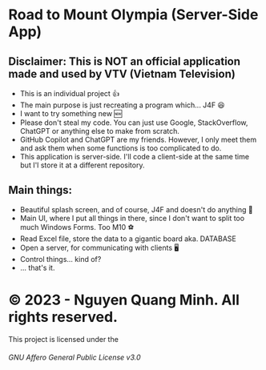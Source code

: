 # Road to Mount Olympia (Server-Side App)

## Disclaimer: This is NOT an official application made and used by VTV (Vietnam Television)

* This is an individual project 👍
* The main purpose is just recreating a program which... J4F 😆
* I want to try something new 🆕
* Please don't steal my code. You can just use Google, StackOverflow, ChatGPT or anything else to make from scratch.
* GitHub Copilot and ChatGPT are my friends. However, I only meet them and ask them when some functions is too complicated to do.
* This application is server-side. I'll code a client-side at the same time but I'l store it at a different repository.

## Main things:
* Beautiful splash screen, and of course, J4F and doesn't do anything 🤡
* Main UI, where I put all things in there, since I don't want to split too much Windows Forms. Too M10 ⚽
* Read Excel file, store the data to a gigantic board aka. DATABASE
* Open a server, for communicating with clients 🖥️
* Control things... kind of?
* ... that's it.


# ©️ 2023 - Nguyen Quang Minh. All rights reserved.
This project is licensed under the
###### GNU Affero General Public License v3.0
